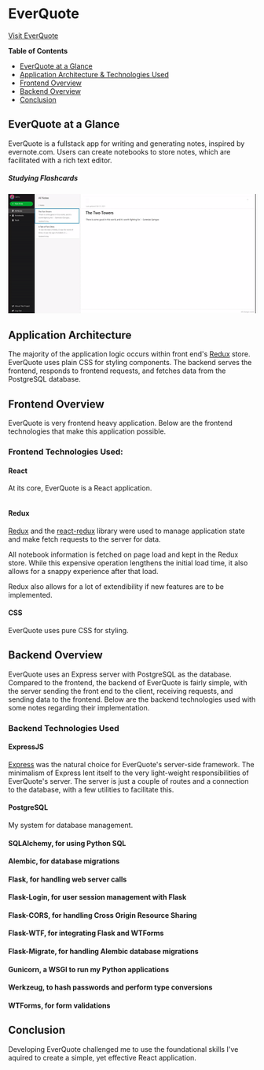 # EverQuote
[Visit EverQuote](https://everquote.herokuapp.com/)

**Table of Contents**
* [EverQuote at a Glance](#everquote-at-a-glance)
* [Application Architecture & Technologies Used](#application-architecture) 
* [Frontend Overview](#frontend-overview)
* [Backend Overview](#backend-overview)
* [Conclusion](#conclusion-and-next-steps)

## EverQuote at a Glance
EverQuote is a fullstack app for writing and generating notes, inspired by evernote.com. Users can create notebooks to store notes, which are facilitated with a rich text editor.

##### Studying Flashcards
![EverQuote gameplay](/readme-resources/everquote-demo.gif)

## Application Architecture
The majority of the application logic occurs within front end's [Redux](https://redux.js.org/) store. EverQuote uses plain CSS for styling components. 
The backend serves the frontend, responds to frontend requests, and fetches data from the PostgreSQL database.

## Frontend Overview
EverQuote is very frontend heavy application. Below are the frontend technologies that make this application possible. 

### Frontend Technologies Used:
#### React
At its core, EverQuote is a React application.

```jsx

```

#### Redux
[Redux](https://redux.js.org/) and the [react-redux](https://react-redux.js.org/) library were used to manage application state and make fetch requests to the server for data. 

All notebook information is fetched on page load and kept in the Redux store. While this expensive operation lengthens the initial load time, it also allows for a snappy experience after that load.

Redux also allows for a lot of extendibility if new features are to be implemented.

#### CSS
EverQuote uses pure CSS for styling.

## Backend Overview
EverQuote uses an Express server with PostgreSQL as the database. Compared to the frontend, the backend of EverQuote is fairly simple, with the server sending the front end to the client, receiving requests, and sending data to the frontend. Below are the backend technologies used with some notes regarding their implementation. 

### Backend Technologies Used
#### ExpressJS
[Express](https://expressjs.com/) was the natural choice for EverQuote's server-side framework. The minimalism of Express lent itself to the very light-weight responsibilities of EverQuote's server. The server is just a couple of routes and a connection to the database, with a few utilities to facilitate this. 

#### PostgreSQL
My system for database management.

#### SQLAlchemy, for using Python SQL
#### Alembic, for database migrations
#### Flask, for handling web server calls
#### Flask-Login, for user session management with Flask
#### Flask-CORS, for handling Cross Origin Resource Sharing
#### Flask-WTF, for integrating Flask and WTForms
#### Flask-Migrate, for handling Alembic database migrations
#### Gunicorn, a WSGI to run my Python applications
#### Werkzeug, to hash passwords and perform type conversions
#### WTForms, for form validations

## Conclusion
Developing EverQuote challenged me to use the foundational skills I've aquired to create a simple, yet effective React application.
